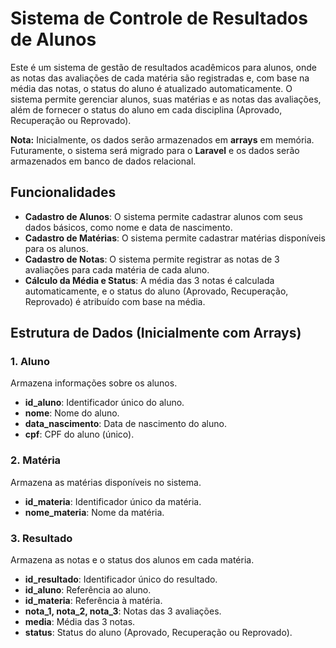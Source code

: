 # Sistema de Controle de Resultados de Alunos

Este é um sistema de gestão de resultados acadêmicos para alunos, onde as notas das avaliações de cada matéria são registradas e, com base na média das notas, o status do aluno é atualizado automaticamente. O sistema permite gerenciar alunos, suas matérias e as notas das avaliações, além de fornecer o status do aluno em cada disciplina (Aprovado, Recuperação ou Reprovado).

**Nota:** Inicialmente, os dados serão armazenados em **arrays** em memória. Futuramente, o sistema será migrado para o **Laravel** e os dados serão armazenados em banco de dados relacional.

## Funcionalidades

- **Cadastro de Alunos**: O sistema permite cadastrar alunos com seus dados básicos, como nome e data de nascimento.
- **Cadastro de Matérias**: O sistema permite cadastrar matérias disponíveis para os alunos.
- **Cadastro de Notas**: O sistema permite registrar as notas de 3 avaliações para cada matéria de cada aluno.
- **Cálculo da Média e Status**: A média das 3 notas é calculada automaticamente, e o status do aluno (Aprovado, Recuperação, Reprovado) é atribuído com base na média.

## Estrutura de Dados (Inicialmente com Arrays)

### 1. **Aluno**
Armazena informações sobre os alunos.

- **id_aluno**: Identificador único do aluno.
- **nome**: Nome do aluno.
- **data_nascimento**: Data de nascimento do aluno.
- **cpf**: CPF do aluno (único).

### 2. **Matéria**
Armazena as matérias disponíveis no sistema.

- **id_materia**: Identificador único da matéria.
- **nome_materia**: Nome da matéria.

### 3. **Resultado**
Armazena as notas e o status dos alunos em cada matéria.

- **id_resultado**: Identificador único do resultado.
- **id_aluno**: Referência ao aluno.
- **id_materia**: Referência à matéria.
- **nota_1, nota_2, nota_3**: Notas das 3 avaliações.
- **media**: Média das 3 notas.
- **status**: Status do aluno (Aprovado, Recuperação ou Reprovado).
